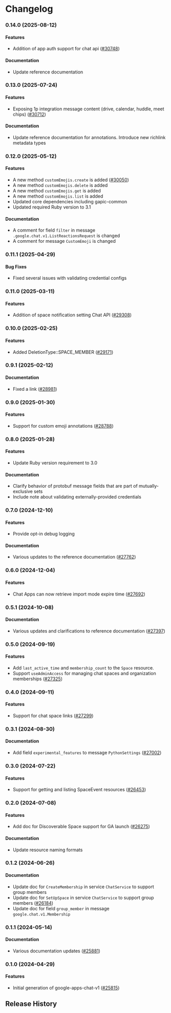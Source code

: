 # Changelog

### 0.14.0 (2025-08-12)

#### Features

* Addition of app auth support for chat api ([#30748](https://github.com/googleapis/google-cloud-ruby/issues/30748)) 
#### Documentation

* Update reference documentation 

### 0.13.0 (2025-07-24)

#### Features

* Exposing 1p integration message content (drive, calendar, huddle, meet chips) ([#30712](https://github.com/googleapis/google-cloud-ruby/issues/30712)) 
#### Documentation

* Update reference documentation for annotations. Introduce new richlink metadata types 

### 0.12.0 (2025-05-12)

#### Features

* A new method `customEmojis.create` is added ([#30050](https://github.com/googleapis/google-cloud-ruby/issues/30050)) 
* A new method `customEmojis.delete` is added 
* A new method `customEmojis.get` is added 
* A new method `customEmojis.list` is added 
* Updated core dependencies including gapic-common 
* Updated required Ruby version to 3.1 
#### Documentation

* A comment for field `filter` in message `.google.chat.v1.ListReactionsRequest` is changed 
* A comment for message `CustomEmoji` is changed 

### 0.11.1 (2025-04-29)

#### Bug Fixes

* Fixed several issues with validating credential configs 

### 0.11.0 (2025-03-11)

#### Features

* Addition of space notification setting Chat API ([#29308](https://github.com/googleapis/google-cloud-ruby/issues/29308)) 

### 0.10.0 (2025-02-25)

#### Features

* Added DeletionType::SPACE_MEMBER ([#29171](https://github.com/googleapis/google-cloud-ruby/issues/29171)) 

### 0.9.1 (2025-02-12)

#### Documentation

* Fixed a link ([#28981](https://github.com/googleapis/google-cloud-ruby/issues/28981)) 

### 0.9.0 (2025-01-30)

#### Features

* Support for custom emoji annotations ([#28788](https://github.com/googleapis/google-cloud-ruby/issues/28788)) 

### 0.8.0 (2025-01-28)

#### Features

* Update Ruby version requirement to 3.0 
#### Documentation

* Clarify behavior of protobuf message fields that are part of mutually-exclusive sets 
* Include note about validating externally-provided credentials 

### 0.7.0 (2024-12-10)

#### Features

* Provide opt-in debug logging 
#### Documentation

* Various updates to the reference documentation ([#27762](https://github.com/googleapis/google-cloud-ruby/issues/27762)) 

### 0.6.0 (2024-12-04)

#### Features

* Chat Apps can now retrieve import mode expire time ([#27692](https://github.com/googleapis/google-cloud-ruby/issues/27692)) 

### 0.5.1 (2024-10-08)

#### Documentation

* Various updates and clarifications to reference documentation ([#27397](https://github.com/googleapis/google-cloud-ruby/issues/27397)) 

### 0.5.0 (2024-09-19)

#### Features

* Add `last_active_time` and `membership_count` to the `Space` resource. 
* Support `useAdminAccess` for managing chat spaces and organization memberships ([#27325](https://github.com/googleapis/google-cloud-ruby/issues/27325)) 

### 0.4.0 (2024-09-11)

#### Features

* Support for chat space links ([#27299](https://github.com/googleapis/google-cloud-ruby/issues/27299)) 

### 0.3.1 (2024-08-30)

#### Documentation

* Add field `experimental_features` to message `PythonSettings` ([#27002](https://github.com/googleapis/google-cloud-ruby/issues/27002)) 

### 0.3.0 (2024-07-22)

#### Features

* Support for getting and listing SpaceEvent resources ([#26453](https://github.com/googleapis/google-cloud-ruby/issues/26453)) 

### 0.2.0 (2024-07-08)

#### Features

* Add doc for Discoverable Space support for GA launch ([#26275](https://github.com/googleapis/google-cloud-ruby/issues/26275)) 
#### Documentation

* Update resource naming formats 

### 0.1.2 (2024-06-26)

#### Documentation

* Update doc for `CreateMembership` in service `ChatService` to support group members 
* Update doc for `SetUpSpace` in service `ChatService` to support group members ([#26184](https://github.com/googleapis/google-cloud-ruby/issues/26184)) 
* Update doc for field `group_member` in message `google.chat.v1.Membership` 

### 0.1.1 (2024-05-14)

#### Documentation

* Various documentation updates ([#25881](https://github.com/googleapis/google-cloud-ruby/issues/25881)) 

### 0.1.0 (2024-04-29)

#### Features

* Initial generation of google-apps-chat-v1 ([#25815](https://github.com/googleapis/google-cloud-ruby/issues/25815)) 

## Release History
